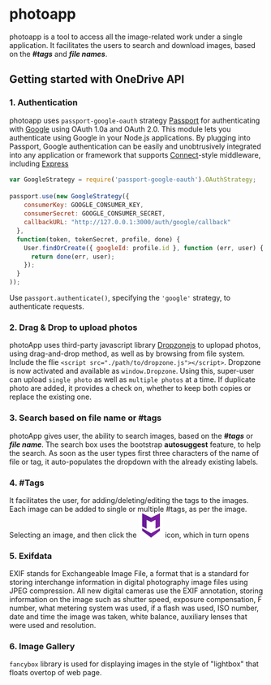 # photoapp
photoapp is a tool to access all the image-related work under a single application. It facilitates the users to search and download images, based on the **_#tags_** and **_file names_**.

## Getting started with OneDrive API

### 1. Authentication
photoapp uses `passport-google-oauth` strategy [Passport](http://passportjs.org/) for authenticating with [Google](http://www.google.com/) using OAuth 1.0a and OAuth 2.0. This module lets you authenticate using Google in your Node.js applications. By plugging into Passport, Google authentication can be easily and unobtrusively integrated into any application or framework that supports [Connect](http://www.senchalabs.org/connect/)-style middleware, including [Express](http://expressjs.com/)

```Javascript
var GoogleStrategy = require('passport-google-oauth').OAuthStrategy;

passport.use(new GoogleStrategy({
    consumerKey: GOOGLE_CONSUMER_KEY,
    consumerSecret: GOOGLE_CONSUMER_SECRET,
    callbackURL: "http://127.0.0.1:3000/auth/google/callback"
  },
  function(token, tokenSecret, profile, done) {
    User.findOrCreate({ googleId: profile.id }, function (err, user) {
      return done(err, user);
    });
  }
));
```
Use `passport.authenticate()`, specifying the `'google'` strategy, to authenticate requests.

### 2. Drag & Drop to upload photos
photoApp uses third-party javascript library [Dropzonejs](http://www.dropzonejs.com/) to uplopad photos, using drag-and-drop method, as well as by browsing from file system. Include the flie ```<script src="./path/to/dropzone.js"></script>```. Dropzone is now activated and available as ```window.Dropzone```. Using this, super-user can upload `single photo` as well as `multiple photos` at a time. If duplicate photo are added, it provides a check on, whether to keep both copies or replace the existing one.

### 3. Search based on file name or #tags
photoApp gives user, the ability to search images, based on the **_#tags_** or **_file name_**. The search box uses the bootstrap  **autosuggest** feature, to help the search. As soon as the user types first three characters of the name of file or tag, it auto-populates the dropdown with the already existing labels.

### 4. #Tags
It facilitates the user, for adding/deleting/editing the tags to the images. Each image can be added to single or multiple #tags, as per the image. Selecting an image, and then click the ![alt text](https://github.com/adam-p/markdown-here/raw/master/src/common/images/icon48.png "Logo Title Text 1") icon, which in turn opens 

### 5. Exifdata
EXIF stands for Exchangeable Image File, a format that is a standard for storing interchange information in digital photography image files using JPEG compression. All new digital cameras use the EXIF annotation, storing information on the image such as shutter speed, exposure compensation, F number, what metering system was used, if a flash was used, ISO number, date and time the image was taken, white balance, auxiliary lenses that were used and resolution.

### 6. Image Gallery
`fancybox` library is used for displaying images in the style of "lightbox" that floats overtop of web page. 
